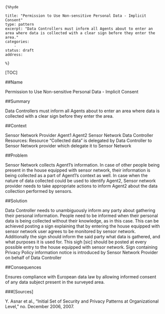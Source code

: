     {%hyde

    title: "Permission to Use Non-sensitive Personal Data - Implicit Consent"
    type: pattern
    excerpt: "Data Controllers must inform all Agents about to enter an area where data is collected with a clear sign before they enter the area."
    categories:
        - 
    status: draft
    address:

    %}

[TOC]


##Name
<!--Primary name the pattern is known by.-->

Permission to Use Non-sensitive Personal Data - Implicit Consent

<!--###[Also Known As]-->
<!-- All other names the pattern is known by.-->



##Summary
<!-- One short paragraph summarising the pattern.-->

Data Controllers must inform all Agents about to enter an area where data is collected with a clear sign before they enter the area.

##Context
<!-- The situations in which the pattern may apply.-->

Sensor Network Provider Agent1 Agent2 Sensor Network Data Controller Resources: Resource “Collected data” is delegated by Data Controller to Sensor Network provider which delegate it to Sensor Network

##Problem
<!-- The problem a pattern addresses, including a list of forces describing why a problem might be difficult to solve.-->

Sensor Network collects Agent1’s information. In case of other people being present in the house equipped with sensor network, their information is being collected as a part of Agent1’s context as well. In case when the nature of data collected could be used to identify Agent2, Sensor network provider needs to take appropriate actions to inform Agent2 about the data collection performed by sensors.

##Solution
<!-- A concise description of how the pattern addresses the problem.-->

Data Controller needs to unambiguously inform any party about gathering their personal information. People need to be informed when their personal data is being collected without their knowledge, as in this case. This can be achieved posting a sign explaining that by entering the house equipped with sensor network user agrees to be monitored by sensor network. Additionally the sign should inform the said party what data is gathered, and what purposes it is used for. This sigh [sic] should be posted at every possible entry to the house equipped with sensor network. Sign containing Privacy Policy information notice is introduced by Sensor Network Provider on behalf of Data Controller

<!--###[Structure]-->
<!--A detailed specification of the structural aspects of the pattern. A class diagram if applicable.-->



<!--###[Implementation]-->
<!--Guidelines for implementing the pattern; code fragments; suggested PETS; policy fragments.-->



##Consequences
<!--The advantages (benefits) and disadvantages (liabilities) of applying the pattern.-->

Ensures compliance with European data law by allowing informed consent of any data subject present in the surveyed area.

<!--###[Constraints]-->
<!-- limitations as a consequence of applying the pattern.-->



<!--##Examples-->
<!--Motivational example to see how the pattern is applied.-->



<!--###[Known Uses]-->
<!-- Pointers to various applications of the pattern.-->



<!--##See Also-->
<!-- Any pointers to relevant information, not contained in the subfields below.-->



<!--###[Related Patterns]-->
<!-- Supporting and conflicting patterns-->



###[Sources]
<!-- References to the original source of the pattern.-->

Y. Asnar et al., “Initial Set of Security and Privacy Patterns at Organizational Level,” no. December 2006, 2007.

<!--##General Comments-->
<!-- Separate discussion on the pattern.-->



<!--##Categories-->
<!-- Placeholder for future agreed upon categories as per collaboration's evaluation.-->

<!--##Tags-->
<!-- User definable descriptors for additional correlation.-->




